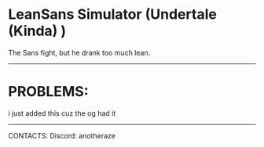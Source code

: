 # LeanSans Simulator (Undertale (Kinda) )
The Sans fight, but he drank too much lean.

------------------------------------------
# PROBLEMS:
i just added this cuz the og had it

------------------------------------------
CONTACTS:
Discord: anotheraze